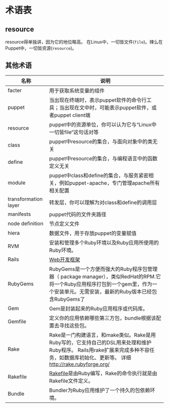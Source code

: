 # 术语表

## resource

resource得单独讲，因为它的地位略高。
在Linux中，一切皆文件(`file`)。辣么在Puppet中，一切皆资源(`resource`)。

## 其他术语

| 名称 | 说明 |
| -- | -- |
| facter | 用于获取系统变量的组件 |
| puppet | 当出现在终端时，表示puppet软件的命令行工具；当出现在文中时，可能表示puppet软件，或者puppet client端 |
| resource | puppet中的资源单位，你可以认为它与“Linux中一切皆file“这句话对等 |
| class | puppet中resource的集合，与面向对象中的类无关 |
| define | puppet中resource的集合，与编程语言中的函数定义无关  |
| module | puppet中class和define的集合，与服务紧密相关，例如puppet-apache，专门管理apache所有相关配置 |
| transformation layer | 转发层，你可以理解为对class和define的调用层 |
| manifests | puppet代码的文件夹路径 |
| node definition | 节点定义文件 |
| hiera   |  数据文件，用于存放puppet的变量赋值  |
|RVM | 安装和管理多个Ruby环境以及Ruby应用所使用的Ruby环境。|
|Rails |[Web开发框架](http://zh.wikipedia.org/wiki/Ruby_on_Rails)  |
|RubyGems| RubyGems是一个方便而强大的Ruby程序包管理器（ package manager），类似RedHat的RPM.它将一个Ruby应用程序打包到一个gem里，作为一个安装单元。无需安装，最新的Ruby版本已经包含RubyGems了|
| Gem |Gem是封装起来的Ruby应用程序或代码库。|
|Gemfile|定义你的应用依赖哪些第三方包，bundle根据该配置去寻找这些包。|
|Rake|Rake是一门构建语言，和make类似。Rake是用Ruby写的，它支持自己的DSL用来处理和维护Ruby程序。 Rails用rake扩展来完成多种不容任务，如数据库初始化、更新等。 详细 http://rake.rubyforge.org/ |
|Rakefile|[Rakefile](http://rake.rubyforge.org/files/doc/rakefile_rdoc.html)是由Ruby编写，Rake的命令执行就是由Rakefile文件定义。|
|Bundle| Bundler为Ruby应用维护了一个持久的包依赖环境。|

